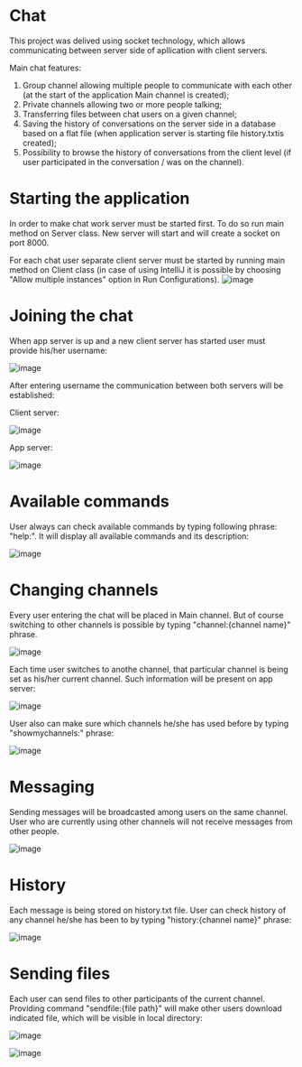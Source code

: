 # Chat
This project was delived using socket technology, which allows communicating between server side of apllication with client servers. 

Main chat features:
1. Group channel allowing multiple people to communicate with each other (at the start of the application Main channel is created);
2. Private channels allowing two or more people talking;
3. Transferring files between chat users on a given channel;
4. Saving the history of conversations on the server side in a database based on a flat file (when application server is starting file history.txtis created);
5. Possibility to browse the history of conversations from the client level (if user participated in the conversation / was on the channel). 

# Starting the application
In order to make chat work server must be started first. To do so run main method on Server class. New server will start and will create a socket on port 8000.

For each chat user separate client server must be started by running main method on Client class (in case of using IntelliJ it is possible by choosing "Allow multiple instances" option in Run Configurations).
![image](https://user-images.githubusercontent.com/84178074/162778199-dcf90353-b987-4638-b5a1-81c5c54284b1.png)

# Joining the chat
When app server is up and a new client server has started user must provide his/her username:

![image](https://user-images.githubusercontent.com/84178074/162778997-d4d365eb-d4c7-42df-8e35-e7fdc9b077f8.png)

After entering username the communication between both servers will be established:

Client server:

![image](https://user-images.githubusercontent.com/84178074/162779319-cb0d241a-fea5-4f59-a391-a796882a2603.png)

App server:

![image](https://user-images.githubusercontent.com/84178074/162779619-22326a05-f21c-4f96-8828-2cd7254b07d6.png)

# Available commands
User always can check available commands by typing following phrase: "help:". It will display all available commands and its description:

![image](https://user-images.githubusercontent.com/84178074/162780100-46b14ece-899f-4546-a6bf-341332f1f1dc.png)

# Changing channels
Every user entering the chat will be placed in Main channel. But of course switching to other channels is possible by typing "channel:{channel name}" phrase.

![image](https://user-images.githubusercontent.com/84178074/162781101-6ce5a5c8-6772-4a20-853a-9e605abc78da.png)

Each time user switches to anothe channel, that particular channel is being set as his/her current channel. Such information will be present on app server:

![image](https://user-images.githubusercontent.com/84178074/162781502-dd418aa5-00ec-4f2b-8828-6102639831e8.png)

User also can make sure which channels he/she has used before by typing "showmychannels:" phrase:

![image](https://user-images.githubusercontent.com/84178074/162783863-cd0c94c9-1e6f-4534-89c7-9fe6103d6fcf.png)

# Messaging
Sending messages will be broadcasted among users on the same channel. User who are currently using other channels will not receive messages from other people.

![image](https://user-images.githubusercontent.com/84178074/162783212-1c8e04ac-2ed9-408f-aa96-1221769c1ddb.png)

# History
Each message is being stored on history.txt file. User can check history of any channel he/she has been to by typing "history:{channel name}" phrase:

![image](https://user-images.githubusercontent.com/84178074/162784415-d05fe0ed-2742-40c5-8fc1-32a01ed28fed.png)

# Sending files
Each user can send files to other participants of the current channel. Providing command "sendfile:{file path}" will make other users download indicated file, which will be visible in local directory:

![image](https://user-images.githubusercontent.com/84178074/162785578-5374f594-e826-4046-ab6f-cd20897c3880.png)

![image](https://user-images.githubusercontent.com/84178074/162785915-105d2119-281f-4b09-a5c3-f4c3eaff9b17.png)
